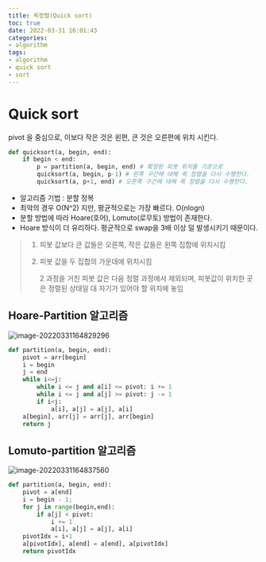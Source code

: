 ```yaml
---
title: 퀵정렬(Quick sort)
toc: true
date: 2022-03-31 16:01:43
categories:
- algorithm
tags:
- algorithm
- quick sort
- sort
---
```


# Quick sort

pivot 을 중심으로, 이보다 작은 것은 왼편, 큰 것은 오른편에 위치 시킨다.

```python
def quicksort(a, begin, end):
    if begin < end:
        p = partition(a, begin, end) # 확정된 피봇 위치를 기준으로
        quicksort(a, begin, p-1) # 왼쪽 구간에 대해 퀵 정렬을 다시 수행한다.
        quicksort(a, p+1, end) # 오른쪽 구간에 대해 퀵 정렬을 다시 수행한다.
```

* 알고리즘 기법 : 분할 정복
* 최악의 경우 O(N^2) 지만, 평균적으로는 가장 빠르다. O(nlogn)
* 분할 방법에 따라 Hoare(호어), Lomuto(로무토) 방법이 존재한다.
* Hoare 방식이 더 유리하다. 평균적으로 swap을 3배 이상 덜 발생시키기 때문이다.

> 1. 피봇 값보다 큰 값들은 오른쪽, 작은 값들은 왼쪽 집합에 위치시킴
>
> 2. 피봇 값을 두 집합의 가운데에 위치시킴
>
>    2 과정을 거친 피봇 값은 다음 정렬 과정에서 제외되며, 피봇값이 위치한 곳은 정렬된 상태일 대 자기가 있어야 할 위치에 놓임

## Hoare-Partition 알고리즘

![image-20220331164829296](image-20220331164829296.png)

```python
def partition(a, begin, end):
    pivot = arr[begin]
    i = begin
    j = end
    while i<=j:
        while i <= j and a[i] <= pivot: i += 1
        while i <= j and a[j] >= pivot: j -= 1
        if i<j:
            a[i], a[j] = a[j], a[i]
    a[begin], arr[j] = arr[j], arr[begin]
    return j
```

## Lomuto-partition 알고리즘

![image-20220331164837560](image-20220331164837560.png)

```python
def partition(a, begin, end):
    pivot = a[end]
    i = begin - 1;
    for j in range(begin,end):
        if a[j] < pivot:
            i += 1
            a[i], a[j] = a[j], a[i]
    pivotIdx = i+1
    a[pivotIdx], a[end] = a[end], a[pivotIdx]
    return pivotIdx
```

